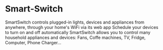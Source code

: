 # Smart-Switch

SmartSwitch controls plugged-in lights, devices and appliances from anywhere, through your home's WiFi via its web app
Schedule your devices to turn on and off automatically
SmartSwitch allows you to control many household appliances and devices: Fans, Coffe machines, TV, Fridge, Computer, Phone Charger...

